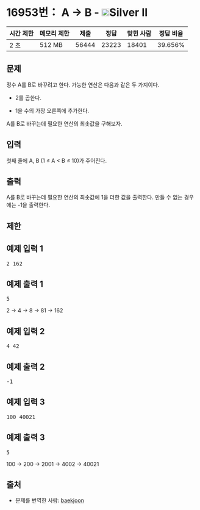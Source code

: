 # 16953번： A → B - <img src="https://static.solved.ac/tier_small/9.svg" style="height:20px" />Silver II


| 시간 제한 | 메모리 제한 | 제출 | 정답 | 맞힌 사람 | 정답 비율 |
| --- | --- | --- | --- | --- | --- |
| 2 초 | 512 MB | 56444 | 23223 | 18401 | 39.656% |


## 문제


정수 A를 B로 바꾸려고 한다. 가능한 연산은 다음과 같은 두 가지이다.

- 2를 곱한다.

- 1을 수의 가장 오른쪽에 추가한다.


A를 B로 바꾸는데 필요한 연산의 최솟값을 구해보자.




## 입력


첫째 줄에 A, B (1 ≤ A < B ≤ 10)가 주어진다.



## 출력


A를 B로 바꾸는데 필요한 연산의 최솟값에 1을 더한 값을 출력한다. 만들 수 없는 경우에는 -1을 출력한다.




## 제한




## 예제 입력 1


<pre>2 162
</pre>


## 예제 출력 1


<pre>5
</pre>


2 → 4 → 8 → 81 → 162






## 예제 입력 2


<pre>4 42
</pre>


## 예제 출력 2


<pre>-1
</pre>




## 예제 입력 3


<pre>100 40021
</pre>


## 예제 출력 3


<pre>5
</pre>


100 → 200 → 2001 → 4002 → 40021








## 출처


- 문제를 번역한 사람: [baekjoon](/user/baekjoon)




